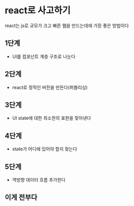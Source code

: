 # react로 사고하기

react는 js로 규모가 크고 빠른 웹을 만드는데에 가장 좋은 방법이다

## 1단계

-   UI를 컴포넌트 계층 구조로 나눈다

## 2단계

-   react로 정적인 버전을 만든다(퍼블리싱)

## 3단계

-   UI state에 대한 최소한의 표현을 찾아낸다

## 4단계

-   state가 어디에 있어야 할지 찾는다

## 5단계

-   역방향 데이터 흐름 추가한다

## 이게 전부다
